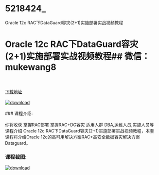 # 5218424_
Oracle 12c RAC下DataGuard容灾(2+1)实施部署实战视频教程
# Oracle 12c RAC下DataGuard容灾(2+1)实施部署实战视频教程## 微信：mukewang8
<br/></br>[下载地址](http://www.36tz.cn/article/5218424 "下载地址")
<br/></br>[![download](http://36tz.cn/muke_img/2021_02_1-45-300x169.png "下载地址")](http://www.36tz.cn/article/5218424 "下载地址")
<br/></br>### 课程介绍:<br/></br>你将收获
掌握RAC部署
掌握RAC+DG容灾
适用人群
DBA,运维人员,实施人员等
课程介绍
Oracle 12c RAC下DataGuard容灾(2+1)实施部署实战视频教程，本套课程将介绍Oracle 12c的高可用解决方案RAC+高安全数据容灾解决方案Dataguard。

### 课程截图:
[![download](http://36tz.cn/muke_img/2021_02_2-48.png "下载地址")](http://www.36tz.cn/article/5218424 "下载地址")
